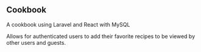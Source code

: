 ## Cookbook

A cookbook using Laravel and React with MySQL

Allows for authenticated users to add their favorite recipes to be viewed by other users and guests.